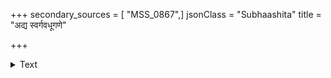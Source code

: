 +++
secondary_sources = [ "MSS_0867",]
jsonClass = "Subhaashita"
title = "अद्य स्वर्गवधूगणे"

+++

<details><summary>Text</summary>

अद्य स्वर्गवधूगणे गुणमय त्वत्कीर्तिमिन्दूज्जवलाम् उच्चैर्गायति निष्कलङ्किमदशामादास्यते चन्द्रमाः।  
गीताकर्णनमोदमुक्तयवसग्रासाभिलाषो वद स्वामिन्नङ्कमृगः कियन्ति हि दिनान्येतस्य वर्तिष्यते॥
</details>
